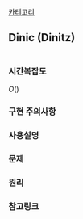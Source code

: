 [카테고리](/README.md)
## Dinic (Dinitz)
```cpp

```
### 시간복잡도 
$O()$   

### 구현 주의사항


### 사용설명


### 문제
[]()

### 원리


### 참고링크